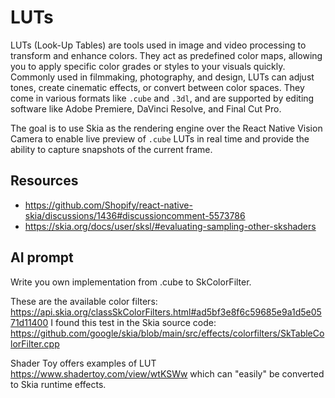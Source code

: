 # LUTs

LUTs (Look-Up Tables) are tools used in image and video processing to transform and enhance colors. They act as predefined color maps, allowing you to apply specific color grades or styles to your visuals quickly. Commonly used in filmmaking, photography, and design, LUTs can adjust tones, create cinematic effects, or convert between color spaces. They come in various formats like `.cube` and `.3dl`, and are supported by editing software like Adobe Premiere, DaVinci Resolve, and Final Cut Pro.

The goal is to use Skia as the rendering engine over the React Native Vision Camera to enable live preview of `.cube` LUTs in real time and provide the ability to capture snapshots of the current frame.

## Resources

- https://github.com/Shopify/react-native-skia/discussions/1436#discussioncomment-5573786
- https://skia.org/docs/user/sksl/#evaluating-sampling-other-skshaders

## AI prompt

Write you own implementation from .cube to SkColorFilter.

These are the available color filters: https://api.skia.org/classSkColorFilters.html#ad5bf3e8f6c59685e9a1d5e0571d11400
I found this test in the Skia source code: https://github.com/google/skia/blob/main/src/effects/colorfilters/SkTableColorFilter.cpp

Shader Toy offers examples of LUT https://www.shadertoy.com/view/wtKSWw which can "easily" be converted to Skia runtime effects.
